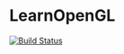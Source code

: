 # LearnOpenGL

[![Build Status](https://travis-ci.org/atwupack/LearnOpenGL.svg?branch=master)](https://travis-ci.org/atwupack/LearnOpenGL)
